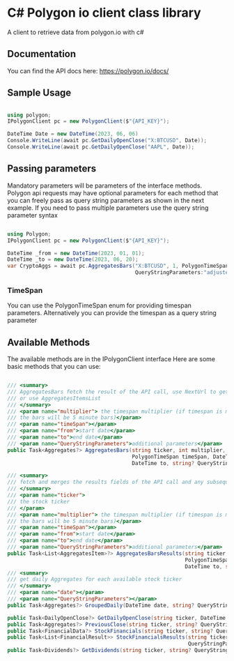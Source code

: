 # C# Polygon io client class library #

A client to retrieve data from polygon.io with c#

## Documentation ##
You can find the API docs here: https://polygon.io/docs/

## Sample Usage ##

```c#

using polygon;
IPolygonClient pc = new PolygonClient($"{API_KEY}");

DateTime Date = new DateTime(2023, 06, 06)
Console.WriteLine(await pc.GetDailyOpenClose("X:BTCUSD", Date));
Console.WriteLine(await pc.GetDailyOpenClose("AAPL", Date));

```

## Passing parameters ##

Mandatory parameters will be parameters of the interface methods. Polygon api requests may 
have optional parameters for each method that you can freely pass as query string parameters as shown in the next example.
If you need to pass multiple parameters use the query string parameter syntax

```c#

using Polygon;
IPolygonClient pc = new PolygonClient($"{API_KEY}");

DateTime _from = new DateTime(2023, 01, 01);
DateTime _to = new DateTime(2023, 06, 20);
var CryptoAggs = await pc.AggregatesBars("X:BTCUSD", 1, PolygonTimeSpan.day, _from, _to,
                                         QueryStringParameters:"adjusted=true&limit=180");
```

### TimeSpan ###

You can use the PolygonTimeSpan enum for providing timespan parameters. Alternatively you can provide the timespan as a query string parameter

## Available Methods ##

The available methods are in the IPolygonClient interface
Here are some basic methods that you can use:

```c#

/// <summary>
/// AggregatesBars fetch the result of the API call, use NextUrl to get the next endpoint 
/// or use AggregatesItemsList
/// </summary>
/// <param name="multiplier"> the timespan multiplier (if timespan is minute and multiplier is 5 
/// the bars will be 5 minute bars)</param>
/// <param name="timeSpan"></param>
/// <param name="from">start date</param>
/// <param name="to">end date</param>
/// <param name="QueryStringParameters">additional parameters</param>
public Task<Aggregates?> AggregatesBars(string ticker, int multiplier,
                                        PolygonTimeSpan timeSpan, DateTime from,
                                        DateTime to, string? QueryStringParameters=null);

/// <summary>
/// fetch and merges the results fields of the API call and any subsequent result provided via next urls.
/// </summary>
/// <param name="ticker">
/// the stock ticker
/// </param>
/// <param name="multiplier"> the timespan multiplier (if timespan is minute and multiplier is 5 
/// the bars will be 5 minute bars)</param>
/// <param name="timeSpan"></param>
/// <param name="from">start date</param>
/// <param name="to">end date</param>
/// <param name="QueryStringParameters">additional parameters</param>
public Task<List<AggregatesItem>?> AggregatesBarsResults(string ticker, int multiplier,
                                                         PolygonTimeSpan timeSpan, DateTime from, 
                                                         DateTime to, string? QueryStringParameters=null);
/// <summary>
/// get daily Aggregates for each available stock ticker
/// </summary>
/// <param name="date"></param>
/// <param name="QueryStringParameters"></param>
public Task<Aggregates?> GroupedDaily(DateTime date, string? QueryStringParameters=null);

public Task<DailyOpenClose?> GetDailyOpenClose(string ticker, DateTime date);
public Task<Aggregates?> PreviousClose(string ticker, string? QueryStringParameters=null);
public Task<FinancialData?> StockFinancials(string ticker, string? QueryStringParameters=null);
public Task<List<FinancialResult>> StockFinancialsResults(string ticker, string? 
                                                          QueryStringParameters=null);
public Task<Dividends?> GetDividends(string ticker, string? QueryStringParameters=null);


```
